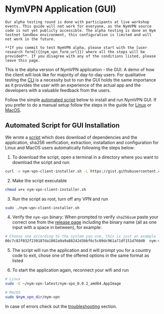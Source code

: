 # NymVPN Application (GUI)

```admonish info
Our alpha testing round is done with participants at live workshop events. This guide will not work for everyone, as the NymVPN source code is not yet publicly accessible. The alpha testing is done on Nym testnet Sandbox environment, this configuration is limited and will not work in the future.

**If you commit to test NymVPN alpha, please start with the [user research form]({{nym_vpn_form_url}}) where all the steps will be provided**. If you disagree with any of the conditions listed, please leave this page.
```

This is the alpha version of NymVPN application - the GUI. A demo of how the client will look like for majority of day-to-day users. For qualitative testing the [CLI](cli.md) is a necessity but to run the GUI holds the same importance as it provides the user with an experience of the actual app and the developers with a valuable feedback from the users. 

Follow the simple [automated script](#automated-script-for-gui-installation) below to install and run NymVPN GUI. If you prefer to do a manual setup follow the steps in the guide for [Linux](gui-linux.md) or [MacOS](gui-mac.md).

## Automated Script for GUI Installation

We wrote a [script](https://gist.github.com/tommyv1987/7d210d4daa8f7abc61f9a696d0321f19) which does download of dependencies and the application, sha256 verification, extraction, installation and configuration for Linux and MacOS users automatically following the steps below:

1. To download the script, open a terminal in a directory where you want to download the script and run:
```sh
curl -o nym-vpn-client-installer.sh -L https://gist.githubusercontent.com/tommyv1987/7d210d4daa8f7abc61f9a696d0321f19/raw/181968941ce268a3937e82239ddfd293dd96bb60/nym-vpn-client-installer.sh
```
2. Make the script executable
```sh
chmod u+x nym-vpn-client-installer.sh
```
3. Run the script as root, turn off any VPN and run
```sh
sudo ./nym-vpn-client-installer.sh
```
4. Verify the `nym-vpn` binary: When prompted to verify `sha256sum` paste your correct one from the [release page]({{nym_vpn_latest_binary_url}}) including the binary name (all as one input with a space in between), for example:
```sh
# Choose one according to the system you use, this is just an example
06c7c82f032f230187da1002a9a9a88242d3bbf6c5c09dc961a71df151d768d0  nym-vpn-ui_0.0.2_macos_x86_64.zip
```
5. The script will run the application and it will prompt you for a country code to exit, chose one of the offered options in the same format as listed

6. To start the application again, reconnect your wifi and run
```sh
# Linux
sudo -E ~/nym-vpn-latest/nym-vpn_0.0.2_amd64.AppImage

# MacOS
sudo $nym_vpn_dir/nym-vpn
```

In case of errors check out the [troubleshooting](troubleshooting.md#installing-gui-on-macos-not-working) section.
